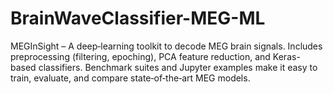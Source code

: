 # BrainWaveClassifier-MEG-ML
MEGInSight – A deep‑learning toolkit to decode MEG brain signals. Includes preprocessing (filtering, epoching), PCA feature reduction, and Keras-based classifiers. Benchmark suites and Jupyter examples make it easy to train, evaluate, and compare state‑of‑the‑art MEG models.
